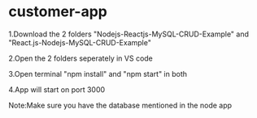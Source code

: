 # customer-app


1.Download the 2 folders "Nodejs-Reactjs-MySQL-CRUD-Example" and "React.js-Nodejs-MySQL-CRUD-Example"

2.Open the 2 folders seperately in VS code 

3.Open terminal "npm install" and "npm start" in both 

4.App will start on port 3000

Note:Make sure you have the database mentioned in the node app 
